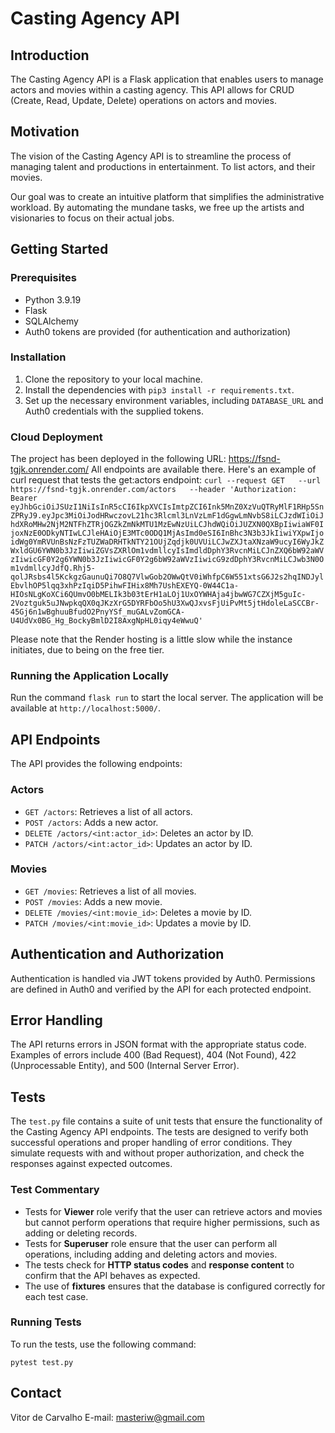 # Casting Agency API

## Introduction
The Casting Agency API is a Flask application that enables users to manage actors and movies within a casting agency. This API allows for CRUD (Create, Read, Update, Delete) operations on actors and movies.

## Motivation

The vision of the Casting Agency API is to streamline the process of managing talent and productions in entertainment. To list actors, and their movies.

Our goal was to create an intuitive platform that simplifies the administrative workload. By automating the mundane tasks, we free up the artists and visionaries to focus on their actual jobs.

## Getting Started

### Prerequisites
- Python 3.9.19
- Flask
- SQLAlchemy
- Auth0 tokens are provided (for authentication and authorization)

### Installation
1. Clone the repository to your local machine.
2. Install the dependencies with `pip3 install -r requirements.txt`.
3. Set up the necessary environment variables, including `DATABASE_URL` and Auth0 credentials with the supplied tokens.

### Cloud Deployment
The project has been deployed in the following URL: https://fsnd-tgjk.onrender.com/
All endpoints are available there.
Here's an example of curl request that tests the get:actors endpoint:
```curl --request GET   --url https://fsnd-tgjk.onrender.com/actors   --header 'Authorization: Bearer eyJhbGciOiJSUzI1NiIsInR5cCI6IkpXVCIsImtpZCI6Ink5MnZ0XzVuQTRyMlF1RHp5SnZPRyJ9.eyJpc3MiOiJodHRwczovL21hc3Rlcml3LnVzLmF1dGgwLmNvbS8iLCJzdWIiOiJhdXRoMHw2NjM2NTFhZTRjOGZkZmNkMTU1MzEwNzUiLCJhdWQiOiJUZXN0QXBpIiwiaWF0IjoxNzE0ODkyNTIwLCJleHAiOjE3MTc0ODQ1MjAsImd0eSI6InBhc3N3b3JkIiwiYXpwIjoidWg0YmRVUnBsNzFzTUZWaDRHTkNTY21OUjZqdjk0UVUiLCJwZXJtaXNzaW9ucyI6WyJkZWxldGU6YWN0b3JzIiwiZGVsZXRlOm1vdmllcyIsImdldDphY3RvcnMiLCJnZXQ6bW92aWVzIiwicGF0Y2g6YWN0b3JzIiwicGF0Y2g6bW92aWVzIiwicG9zdDphY3RvcnMiLCJwb3N0Om1vdmllcyJdfQ.Rhj5-qolJRsbs4l5KckgzGaunuQi7O8Q7VlwGob2OWwQtV0iWhfpC6W551xtsG6J2s2hqINDJylEbvlhOP5lqq3xhPzIqiD5PihwFIHix8Mh7UshEXEYQ-0W44C1a-HIOsNLgKoXCi6QUmvO0bMELIk3b03tErH1aLOj1UxOYWHAja4jbwWG7CZXjM5guIc-2Voztguk5uJNwpkqQX0qJKzXrG5DYRFbOo5hU3XwQJxvsFjUiPvMt5jtHdoleLaSCCBr-45Gj6n1wBghuuBfudO2PnyYSf_muGALvZomGCA-U4UdVx0BG_Hg_BockyBmlD2I8AxgNpHL0iqy4eWwuQ'```

Please note that the Render hosting is a little slow while the instance initiates, due to being on the free tier.

### Running the Application Locally
Run the command `flask run` to start the local server. The application will be available at `http://localhost:5000/`.

## API Endpoints
The API provides the following endpoints:

### Actors
- `GET /actors`: Retrieves a list of all actors.
- `POST /actors`: Adds a new actor.
- `DELETE /actors/<int:actor_id>`: Deletes an actor by ID.
- `PATCH /actors/<int:actor_id>`: Updates an actor by ID.

### Movies
- `GET /movies`: Retrieves a list of all movies.
- `POST /movies`: Adds a new movie.
- `DELETE /movies/<int:movie_id>`: Deletes a movie by ID.
- `PATCH /movies/<int:movie_id>`: Updates a movie by ID.

## Authentication and Authorization
Authentication is handled via JWT tokens provided by Auth0. Permissions are defined in Auth0 and verified by the API for each protected endpoint.

## Error Handling
The API returns errors in JSON format with the appropriate status code. Examples of errors include 400 (Bad Request), 404 (Not Found), 422 (Unprocessable Entity), and 500 (Internal Server Error).

## Tests
The `test.py` file contains a suite of unit tests that ensure the functionality of the Casting Agency API endpoints. The tests are designed to verify both successful operations and proper handling of error conditions. They simulate requests with and without proper authorization, and check the responses against expected outcomes.

### Test Commentary
- Tests for **Viewer** role verify that the user can retrieve actors and movies but cannot perform operations that require higher permissions, such as adding or deleting records.
- Tests for **Superuser** role ensure that the user can perform all operations, including adding and deleting actors and movies.
- The tests check for **HTTP status codes** and **response content** to confirm that the API behaves as expected.
- The use of **fixtures** ensures that the database is configured correctly for each test case.

### Running Tests
To run the tests, use the following command:

```pytest test.py```

## Contact
Vitor de Carvalho
E-mail: masteriw@gmail.com




